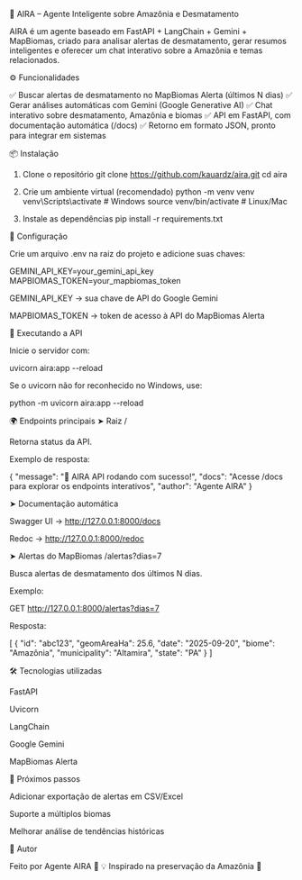 🌱 AIRA – Agente Inteligente sobre Amazônia e Desmatamento

AIRA é um agente baseado em FastAPI + LangChain + Gemini + MapBiomas, criado para analisar alertas de desmatamento, gerar resumos inteligentes e oferecer um chat interativo sobre a Amazônia e temas relacionados.

⚙️ Funcionalidades

✅ Buscar alertas de desmatamento no MapBiomas Alerta (últimos N dias)
✅ Gerar análises automáticas com Gemini (Google Generative AI)
✅ Chat interativo sobre desmatamento, Amazônia e biomas
✅ API em FastAPI, com documentação automática (/docs)
✅ Retorno em formato JSON, pronto para integrar em sistemas

📦 Instalação
1. Clone o repositório
git clone https://github.com/kauardz/aira.git
cd aira

2. Crie um ambiente virtual (recomendado)
python -m venv venv
venv\Scripts\activate   # Windows
source venv/bin/activate  # Linux/Mac

3. Instale as dependências
pip install -r requirements.txt

🔑 Configuração

Crie um arquivo .env na raiz do projeto e adicione suas chaves:

GEMINI_API_KEY=your_gemini_api_key
MAPBIOMAS_TOKEN=your_mapbiomas_token


GEMINI_API_KEY → sua chave de API do Google Gemini

MAPBIOMAS_TOKEN → token de acesso à API do MapBiomas Alerta

🚀 Executando a API

Inicie o servidor com:

uvicorn aira:app --reload


Se o uvicorn não for reconhecido no Windows, use:

python -m uvicorn aira:app --reload

🌍 Endpoints principais
➤ Raiz /

Retorna status da API.

Exemplo de resposta:

{
  "message": "🌱 AIRA API rodando com sucesso!",
  "docs": "Acesse /docs para explorar os endpoints interativos",
  "author": "Agente AIRA"
}

➤ Documentação automática

Swagger UI → http://127.0.0.1:8000/docs

Redoc → http://127.0.0.1:8000/redoc

➤ Alertas do MapBiomas /alertas?dias=7

Busca alertas de desmatamento dos últimos N dias.

Exemplo:

GET http://127.0.0.1:8000/alertas?dias=7


Resposta:

[
  {
    "id": "abc123",
    "geomAreaHa": 25.6,
    "date": "2025-09-20",
    "biome": "Amazônia",
    "municipality": "Altamira",
    "state": "PA"
  }
]

🛠 Tecnologias utilizadas

FastAPI

Uvicorn

LangChain

Google Gemini

MapBiomas Alerta

📌 Próximos passos

 Adicionar exportação de alertas em CSV/Excel

 Suporte a múltiplos biomas

 Melhorar análise de tendências históricas

👤 Autor

Feito por Agente AIRA 🤖
💡 Inspirado na preservação da Amazônia 🌳

